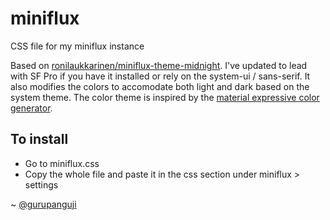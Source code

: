 # miniflux
CSS file for my miniflux instance

Based on [ronilaukkarinen/miniflux-theme-midnight](https://github.com/ronilaukkarinen/miniflux-theme-midnight). I've updated to lead with SF Pro if you have it installed or rely on the system-ui / sans-serif. It also modifies the colors to accomodate both light and dark based on the system theme. The color theme is inspired by the [material expressive color generator](https://m2.material.io/design/color/the-color-system.html#tools-for-picking-colors).  

## To install
- Go to miniflux.css
- Copy the whole file and paste it in the css section under miniflux > settings 


~ [@gurupanguji](https://gurupanguji.com/)
